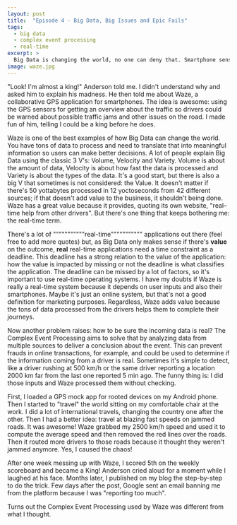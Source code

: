 ```yaml
---
layout: post
title:  "Episode 4 - Big Data, Big Issues and Epic Fails"
tags:
  - big data
  - complex event processing
  - real-time
excerpt: >
  Big Data is changing the world, no one can deny that. Smartphone sensors came to add even more data to process. This episode shows a great Big Data application, some issues caused by trusting user input data and an epic fail that allowed me to cause some troubles.
image: waze.jpg
---
```


"Look! I'm almost a king!" Anderson told me. I didn't understand why and asked him to explain his madness. He then told me about Waze, a collaborative GPS application for smartphones. The idea is awesome: using the GPS sensors for getting an overview about the traffic so drivers could be warned about possible traffic jams and other issues on the road. I made fun of him, telling I could be a king before he does.

Waze is one of the best examples of how Big Data can change the world. You have tons of data to process and need to translate that into meaningful information so users can make better decisions. A lot of people explain Big Data using the classic 3 V's: Volume, Velocity and Variety. Volume is about the amount of data, Velocity is about how fast the data is processed and Variety is about the types of the data. It's a good start, but there is also a big V that sometimes is not considered: the Value. It doesn't matter if there's 50 yottabytes processed in 12 yoctoseconds from 42 different sources; if that doesn't add value to the business, it shouldn't being done. Waze has a great value because it provides, quoting its own website, "real–time help from other drivers". But there's one thing that keeps bothering me: the real-time term.

There's a lot of """""""""""real-time""""""""""" applications out there (feel free to add more quotes) but, as Big Data only makes sense if there's **value** on the outcome, **real** real-time applications need a time constraint as a deadline. This deadline has a strong relation to the value of the application: how the value is impacted by missing or not the deadline is what classifies the application. The deadline can be missed by a lot of factors, so it's important to use real-time operating systems. I have my doubts if Waze is really a real-time system because it depends on user inputs and also their smartphones. Maybe it's just an online system, but that's not a good definition for marketing purposes. Regardless, Waze adds value because the tons of data processed from the drivers helps them to complete their journeys.

Now another problem raises: how to be sure the incoming data is real? The Complex Event Processing aims to solve that by analyzing data from multiple sources to deliver a conclusion about the event. This can prevent frauds in online transactions, for example, and could be used to determine if the information coming from a driver is real. Sometimes it's simple to detect, like a driver rushing at 500 km/h or the same driver reporting a location 2000 km far from the last one reported 5 min ago. The funny thing is: I did those inputs and Waze processed them without checking.

First, I loaded a GPS mock app for rooted devices on my Android phone. Then I started to "travel" the world sitting on my comfortable chair at the work. I did a lot of international travels, changing the country one after the other. Then I had a better idea: travel at blazing fast speeds on jammed roads. It was awesome! Waze grabbed my 2500 km/h speed and used it to compute the average speed and then removed the red lines over the roads. Then it routed more drivers to those roads because it thought they weren't jammed anymore. Yes, I caused the chaos!

After one week messing up with Waze, I scored 5th on the weekly scoreboard and became a King! Anderson cried aloud for a moment while I laughed at his face. Months later, I published on my blog the step-by-step to do the trick. Few days after the post, Google sent an email banning me from the platform because I was "reporting too much".

Turns out the Complex Event Processing used by Waze was different from what I thought.